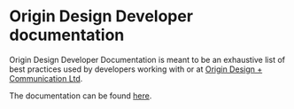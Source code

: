 # Origin Design Developer documentation

Origin Design Developer Documentation is meant to be an exhaustive list of best practices used by developers working with or at [Origin Design + Communication Ltd](http://origindesign.ca/).

The documentation can be found [here](http://origindocs.readthedocs.io/).
